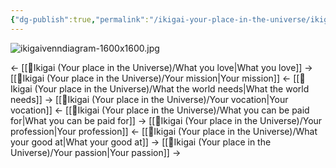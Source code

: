 ```yaml
---
{"dg-publish":true,"permalink":"/ikigai-your-place-in-the-universe/ikigai-main-branch/"}
---
```


![ikigaivenndiagram-1600x1600.jpg](/img/user/Z-Images/ikigaivenndiagram-1600x1600.jpg)

← [[🚉Ikigai (Your place in the Universe)/What you love\|What you love]] → [[🚉Ikigai (Your place in the Universe)/Your mission\|Your mission]] ← [[🚉Ikigai (Your place in the Universe)/What the world needs\|What the world needs]] →
[[🚉Ikigai (Your place in the Universe)/Your vocation\|Your vocation]] ← [[🚉Ikigai (Your place in the Universe)/What you can be paid for\|What you can be paid for]] →
 [[🚉Ikigai (Your place in the Universe)/Your profession\|Your profession]] ← [[🚉Ikigai (Your place in the Universe)/What your good at\|What your good at]] → [[🚉Ikigai (Your place in the Universe)/Your passion\|Your passion]] → 

